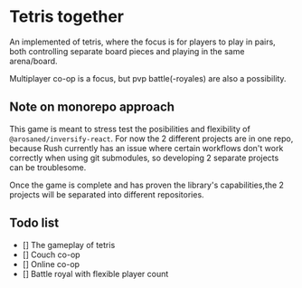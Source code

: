 # Tetris together

An implemented of tetris, where the focus is for players to play in pairs, both controlling separate board pieces and playing in the same arena/board.

Multiplayer co-op is a focus, but pvp battle(-royales) are also a possibility.

## Note on monorepo approach

This game is meant to stress test the posibilities and flexibility of `@arosaned/inversify-react`. For now the 2 different projects are in one repo, because Rush currently has an issue where certain workflows don't work correctly when using git submodules, so developing 2 separate projects can be troublesome.

Once the game is complete and has proven the library's capabilities,the 2 projects will be separated into different repositories.

## Todo list

-   [] The gameplay of tetris
-   [] Couch co-op
-   [] Online co-op
-   [] Battle royal with flexible player count
